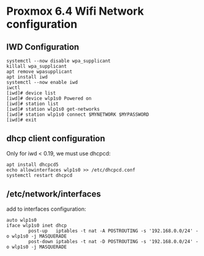 # Proxmox 6.4 Wifi Network configuration

## IWD Configuration

```
systemctl --now disable wpa_supplicant
killall wpa_supplicant
apt remove wpasupplicant
apt install iwd
systemctl --now enable iwd
iwctl
[iwd]# device list
[iwd]# device wlp1s0 Powered on
[iwd]# station list
[iwd]# station wlp1s0 get-networks
[iwd]# station wlp1s0 connect $MYNETWORK $MYPASSWORD
[iwd]# exit
```

## dhcp client configuration

Only for iwd < 0.19, we must use dhcpcd:

```
apt install dhcpcd5
echo allowinterfaces wlp1s0 >> /etc/dhcpcd.conf
systemctl restart dhcpcd
```

## /etc/network/interfaces

add to interfaces configuration:

```
auto wlp1s0
iface wlp1s0 inet dhcp
        post-up   iptables -t nat -A POSTROUTING -s '192.168.0.0/24' -o wlp1s0 -j MASQUERADE
        post-down iptables -t nat -D POSTROUTING -s '192.168.0.0/24' -o wlp1s0 -j MASQUERADE
```

